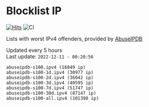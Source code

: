 # Blocklist IP

[![Hits](https://hits.seeyoufarm.com/api/count/incr/badge.svg?url=https%3A%2F%2Fgithub.com%2Fborestad%2Fblocklist-ip%2F&count_bg=%2379C83D&title_bg=%23555555&icon=&icon_color=%23E7E7E7&title=hits&edge_flat=false)](https://hits.seeyoufarm.com)  ![CI](https://img.shields.io/github/workflow/status/borestad/blocklist-ip/CI?style=flat-square)

Lists with worst IPv4 offenders, provided by [AbuseIPDB](https://www.abuseipdb.com/)

<!-- FOOTER-PLACEHOLDER -->
Updated every 5 hours<br>
Last update: `2022-12-11 - 00:20:56`
```
abuseipdb-s100.ipv4 (16049 ip)
abuseipdb-s100-1d.ipv4 (30977 ip)
abuseipdb-s100-2d.ipv4 (36042 ip)
abuseipdb-s100-3d.ipv4 (40595 ip)
abuseipdb-s100-7d.ipv4 (51747 ip)
abuseipdb-s100-30d.ipv4 (87147 ip)
abuseipdb-s100-all.ipv4 (101390 ip)
```
